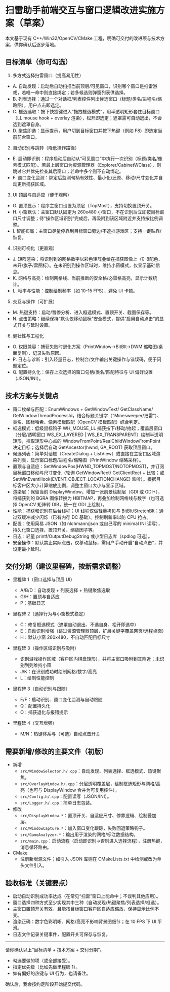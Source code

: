 # 扫雷助手前端交互与窗口逻辑改进实施方案（草案）

本文基于现有 C++/Win32/OpenCV/CMake 工程，明确可交付的改进项与技术方案，供你确认后逐步落地。

## 目标清单（你可勾选）

1) 多方式选择扫雷窗口（提高易用性）
- A. 自动发现：启动后自动扫描当前顶层/可见窗口，识别哪个窗口是扫雷游戏，若唯一命中则直接绑定；若多候选则弹窗列表供选择。
- B. 列表选择：通过一个对话框/列表控件列出候选窗口（标题/类名/进程名/缩略图），用户点击即选定。
- C. 框选选取：按下快捷键进入“拖拽框选模式”，用半透明矩形套住目标窗口（LL mouse hook + overlay 渲染），松开即选定；遮罩需可自动退出，不会选到遮罩自身。
- D. 聚焦即选：显示提示，用户切到目标窗口并按下热键（例如 F8）即选定当前前台窗口。

2) 自动识别与跳转（降低操作路径）
- E. 启动即识别：程序启动后自动从“可见窗口”中执行一次识别（标题/类名/像素模式匹配）。若最上层窗口为资源管理器（Explorer/CabinetWClass），则跳过它并优先检查其后窗口；若命中多个则不自动绑定。
- F. 窗口变化监测：绑定后监测句柄有效性、最小化/还原、移动/尺寸变化并自动更新捕获区域。

3) UI 顶层与自适应（便于观察）
- G. 置顶显示：程序主窗口设置为顶层（TopMost），支持切换置顶开关。
- H. 小窗默认：主窗口默认固定为 260x480 小窗口，不在识别后立即按目标窗口尺寸调整；待“操作区域识别”完成后，再吸附到该区域附近并支持按比例调整。
- I. 智能布局：主窗口尽量停靠到目标窗口旁边/不遮挡游戏区；支持一键贴靠/恢复。

4) 识别可视化（更直观）
- J. 矩阵渲染：将识别到的网格数字以彩色矩阵叠绘在捕获图像上（0-8配色、未开/旗子/雷图标）。在未识别到操作区域时，维持小窗模式，仅显示基础信息。
- K. 网格与高亮：绘制网格线、当前推断的安全格/必雷格高亮，显示计数统计。
- L. 帧率与性能：控制绘制频率（如 10-15 FPS），避免 UI 卡顿。

5) 交互与操作（可扩展）
- M. 热键支持：启动/暂停分析、进入框选模式、置顶开关、截图保存等。
- N. 点击策略：继续保持“默认仅移动鼠标”安全模式，提供“启用自动点击”的显式开关与延时设置。

6) 健壮性与工程化
- O. 权限兼容：捕获失败时退化方案（PrintWindow→BitBlt→DWM 缩略图/桌面复制），记录失败原因。
- P. 日志与诊断：引入轻量日志，控制台/文件输出关键操作与错误码，便于问题定位。
- Q. 配置持久化：保存上次选择的窗口句柄/类名/匹配特征与 UI 偏好设置（JSON/INI）。

## 技术方案与关键点

- 窗口枚举与匹配：EnumWindows + GetWindowText/ GetClassName/ GetWindowThreadProcessId，结合标题关键字（“Minesweeper/扫雷”）、类名、图标哈希、像素模板匹配（OpenCV 模板匹配）综合判定。
- 框选模式：低级鼠标钩子 WH_MOUSE_LL 捕获按下/移动/抬起；覆盖层窗口（分层/透明窗口 WS_EX_LAYERED | WS_EX_TRANSPARENT）绘制半透明矩形，拾取矩形中心点的 WindowFromPoint/RealChildWindowFromPoint 决定目标；选择后自动 GetAncestor(hwnd, GA_ROOT) 获取顶层窗口。
- 候选列表：简单对话框（CreateDialog + ListView）或直接在主窗口区域渲染列表，显示窗口标题/进程名/缩略图（PrintWindow 缩略采样）。
- 置顶与自适应：SetWindowPos(HWND_TOPMOST/NOTOPMOST)，并订阅目标窗口移动与尺寸变化（轮询 GetWindowRect/ GetClientRect + 比较；或 SetWinEventHook(EVENT_OBJECT_LOCATIONCHANGE) 监听）。根据目标客户区大小计算缩放比例，调整主窗口大小与显示区域。
- 渲染层：保留当前 DisplayWindow，增加一张前景绘制层（GDI 或 GDI+），将捕获到的 BGRA 图像转换为 HBITMAP，再叠加绘制网格线与数字（也可选择 OpenCV 矩阵转 DIB，统一在 GDI 上绘制）。
- 性能：捕获和识别在后台线程；UI 线程仅做轻量拷贝与 BitBlt/StretchBlt；通过双缓冲减少闪烁（已有内存 DC 基础）。控制刷新率以防 CPU 抢占。
- 配置：使用简易 JSON（如 nlohmann/json 或自己写的 minimal INI 读写），持久化窗口选择、置顶开关、缩放因子等。
- 日志：轻量 printf/OutputDebugString 或小型日志库（spdlog 可选）。
- 安全操作：默认禁止实际点击，仅移动鼠标，需用户手动开启“自动点击”，并设定最小延时。

## 交付分期（建议里程碑，按新需求调整）

- 里程碑 1（窗口选择与顶层 UI）
  - A/B/D：自动发现 + 列表选择 + 热键聚焦选取
  - G/H：置顶与自适应
  - P：基础日志

- 里程碑 2（选择行为与小窗模式稳定）
  - C：修复框选模式（遮罩自动退出、不选自身、松开即选中）
  - E：自动识别增强（跳过资源管理器顶层，扩展关键字覆盖网页/远程桌面）
  - H：默认小窗 260x480，不自动匹配目标尺寸

- 里程碑 3（操作区域识别与吸附）
  - 识别游戏操作区域（客户区内棋盘矩形），并将主窗口吸附到其附近；未识别到则维持小窗
  - J/K：在识别成功时绘制网格/数字/高亮
  - L：绘制性能控制

- 里程碑 3（自动识别与跟随）
  - E/F：启动识别、窗口变化监测与自动跟随
  - Q：配置持久化
  - O：捕获退化与报错提示

- 里程碑 4（交互增强）
  - M/N：热键体系与（可选）自动点击开关

## 需要新增/修改的主要文件（初版）

- 新增
  - `src/WindowSelector.h/.cpp`：自动发现、列表选择、框选模式、热键聚焦。
  - `src/OverlayWindow.h/.cpp`：分层透明覆盖层，绘制框选矩形与网格/高亮（也可与 DisplayWindow 合并为可复用控件）。
  - `src/Config.h/.cpp`：配置读写（JSON/INI）。
  - `src/Logger.h/.cpp`：简单日志包装。
- 修改
  - `src/DisplayWindow.*`：置顶开关、自适应尺寸、停靠逻辑、绘制叠加层。
  - `src/WindowCapture.*`：加入窗口变化跟踪，失败回退策略钩子。
  - `src/GameAnalyzer.*`：输出用于渲染的网格/标注数据结构。
  - `src/main.cpp`：启动流程（启动即识别→否则进入选择流程），注册热键，消息循环路由。
- CMake
  - 注册新增源文件；如引入 JSON 库则在 CMakeLists.txt 中检测或改为单头文件引入。

## 验收标准（关键要点）
- 启动自动识别成功率达成（在常见“扫雷”窗口上能命中；不误判其他应用）。
- 窗口选择四种方式至少实现其中三种（自动发现/热键聚焦/列表选择/框选）。
- 主窗口置顶开关有效，且能按目标窗口客户区自适应缩放，保持显示比例不变。
- 渲染正确：数字色彩明晰、网格/高亮不影响背景图细节；在 10 FPS 下 UI 平滑。
- 日志文件记录关键事件，配置开关可保存与恢复。

---
请你确认以上“目标清单 + 技术方案 + 交付分期”。
- 勾选要做的项（或全部接受）。
- 指定优先级（比如先做里程碑 1）。
- 如有偏好的热键与 UI 行为，也请备注。

确认后，我会按约定阶段开始提交代码。